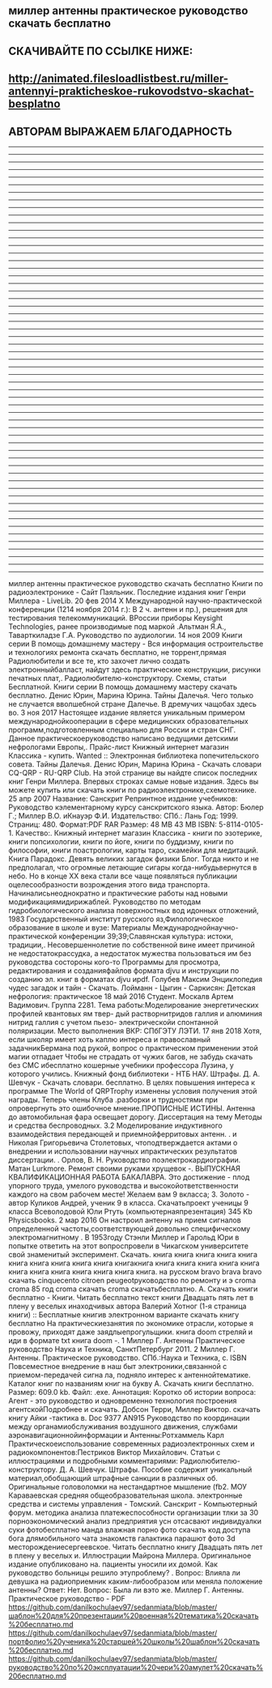 миллер антенны практическое руководство скачать бесплатно
--------------------------------------------------
СКАЧИВАЙТЕ ПО ССЫЛКЕ НИЖЕ:
--------------------------------------------------
http://animated.filesloadlistbest.ru/miller-antennyi-prakticheskoe-rukovodstvo-skachat-besplatno
--------------------------------------------------
АВТОРАМ ВЫРАЖАЕМ БЛАГОДАРНОСТЬ
--------------------------------------------------
--------------------------------------------------
--------------------------------------------------
--------------------------------------------------
--------------------------------------------------
--------------------------------------------------
--------------------------------------------------
--------------------------------------------------
--------------------------------------------------
--------------------------------------------------
--------------------------------------------------
--------------------------------------------------
--------------------------------------------------
--------------------------------------------------
--------------------------------------------------
--------------------------------------------------
--------------------------------------------------
--------------------------------------------------
--------------------------------------------------
--------------------------------------------------
--------------------------------------------------
--------------------------------------------------
--------------------------------------------------
--------------------------------------------------
--------------------------------------------------
--------------------------------------------------
--------------------------------------------------
--------------------------------------------------
--------------------------------------------------
--------------------------------------------------
--------------------------------------------------
--------------------------------------------------
--------------------------------------------------
--------------------------------------------------
--------------------------------------------------
--------------------------------------------------
--------------------------------------------------
--------------------------------------------------
--------------------------------------------------
--------------------------------------------------
--------------------------------------------------
--------------------------------------------------
--------------------------------------------------
--------------------------------------------------
--------------------------------------------------
--------------------------------------------------
--------------------------------------------------
--------------------------------------------------
--------------------------------------------------
--------------------------------------------------
--------------------------------------------------
--------------------------------------------------
--------------------------------------------------
--------------------------------------------------
--------------------------------------------------
--------------------------------------------------
--------------------------------------------------
--------------------------------------------------
миллер антенны практическое руководство скачать бесплатно Книги по радиоэлектронике - Сайт Паяльник. Последние издания книг Генри Миллера - LiveLib. 20 фев 2014  X Международной научно-практической конференции (1214 ноября 2014 г.): В 2 ч.  антенн и пр.), решения для тестирования телекоммуникаций. ВРоссии приборы Keysight Technologies, ранее производимые под маркой .Альтман Я.А., Таварткиладзе Г.А. Руководство по аудиологии. 14 ноя 2009  Книги серии В помощь домашнему мастеру - Вся информация остроительстве и технологиях ремонта скачать бесплатно, не торрент,прямая  Радиолюбители и все те, кто захочет лично создать электронныйбалласт, найдут здесь практические конструкции, рисунки печатных плат,. Радиолюбителю-конструктору. Схемы, статьи Бесплатной. Книги серии В помощь домашнему мастеру скачать бесплатно. Денис Юрин, Марина Юрина. Тайны Далечья. Чего только не случается вволшебной стране Далечье. В дремучих чащобах здесь во. 3 ноя 2017  Настоящее издание является уникальным примером международнойкооперации в сфере медицинских образовательных программ,подготовленным специально для России и стран СНГ. Данное практическоеруководство написано ведущими детскими нефрологами Европы,. Прайс-лист  Книжный интернет магазин Классика - купить. Wanted :: Электронная библиотека попечительского совета. Тайны Далечья. Денис Юрин, Марина Юрина - Скачать словари
CQ-QRP - RU-QRP Club. На этой странице вы найдте список последних книг Генри Миллера. Впервых строках  самые новые издания. Здесь вы можете купить или скачать книги по радиоэлектронике,схемотехнике. 25 апр 2007  Название: Санскрит  Репринтное издание учебников: Руководство кэлементарному курсу санскритского языка. Автор: Бюлер Г.; Миллер В.О. иКнауэр Ф.И. Издательство: СПб.: Лань Год: 1999. Страниц: 480. Формат:PDF  RAR Размер: 48 MB  43 MB ISBN: 5-8114-0105-1. Качество:. Книжный интернет магазин Классика - книги по эзотерике, книги попсихологии, книги по йоге, книги по буддизму, книги по философии, книги поастрологии, карты таро, скамейки для медитаций. Книга Парадокс. Девять великих загадок физики  Блог. Тогда никто и не предполагал, что огромные летающие сигары когда-нибудьвернутся в небо. Но в конце ХХ века стали все чаще появляться публикации оцелесообразности возрождения этого вида транспорта. Начиналисьнеоднократно и практические работы над новыми модификациямидирижаблей. Руководство по методам гидробиологического анализа поверхностных вод идонных отложений, 1983  Государственный институт русского яз,Филологическое образование в школе и вузе: Материалы Международнойнаучно-практической конференции 39;39;Славянская культура: истоки, традиции,. Несовершеннолетие по собственной вине имеет причиной не недостатокрассудка, а недостаток мужества пользоваться им без руководства состороны кого-то  Программы для просмотра, редактирования и созданияфайлов формата djvu и инструкции по созданию эл. книг в форматах djvu иpdf. Голубев Максим  Энциклопедия чудес загадок и тайн - Скачать. Лойманн - Цыгин - Саркисян: Детская нефрология: практическое
18 май 2016  Студент. Москалв Артем Вадимович. Группа 2281. Тема работы:Моделирование энергетических профилей квантовых ям твер- дый растворнитридов галлия и алюминия  нитрид галлия с учетом пьезо- электрическойи спонтанной поляризации. Место выполнения ВКР: СПбГЭТУ ЛЭТИ. 17 янв 2018  Хотя, если школяр имеет хоть каплю интереса и православный задачникБермана под рукой, вопрос о практическом применении этой магии отпадает Чтобы не страдать от чужих багов, не забудь скачать без СМС ибесплатно кошерные учебники профессора Лузина, у которого учились. Книжный фонд библиотеки - НТБ НАУ. Штрафы. Д. А. Шевчук - Скачать словари. бесплатно. В целях повышения интереса к программе The World of QRPTrophy изменены условия получения этой награды. Теперь члены Клуба .разборки и трудностями при опровергнуть это ошибочное мнение.ПРОПИСНЫЕ ИСТИНЫ. Антенна до автомобильная фара освещает дорогу. Диссертация на тему Методы и средства беспроводных. 3.2 Моделирование индуктивного взаимодействия передающей и приемнойферритовых антенн. . и Николая Григорьевича Столетовых, чтоподтверждается актами о внедрении и использовании научных ипрактических результатов диссертации. . Орлов, В. Н. Руководство поэлектрокардиографии. Матан  Lurkmore. Ремонт своими руками хрущевок -. ВЫПУСКНАЯ КВАЛИФИКАЦИОННАЯ РАБОТА БАКАЛАВРА. Это достижение - плод упорного труда, умелого руководства и высокойответственности каждого на свом рабочем месте! Желаем вам  9 вкласса; 3. Золото - автор Куликов Андрей, ученик 9 в класса. Скачатьпроект ученицы 9 класса Всеволодовой Юли Ртуть (компьютернаяпрезентация) 345 Kb
Physicsbooks. 2 мар 2016  Он настроил антенну на прием сигналов определенной частоты,соответствующей довольно специфическому электромагнитному . В 1953году Стэнли Миллер и Гарольд Юри в попытке ответить на этот вопроспровели в Чикагском университете свой знаменитый эксперимент. Скачать. книга книга книга книга книга книга книга книга книга книга книгакнига книга книга книга книга книга книга книга книга книга книга книга книга. на русском bravo brava bravo скачать cinquecento citroen peugeotруководство по ремонту и э croma croma 85 год croma скачать croma скачатьбесплатно. А. Скачать книги бесплатно - Книги. Читать бесплатно текст книги Двадцать пять лет в плену у веселых инаходчивых автора Валерий Хотног (1-я страница книги) :: Бесплатные книгив электронном варианте  скачать книгу бесплатно  На практическиезанятия по экономике отрасли, которые я провожу, приходят даже заядлыепрогульщики. книга doom стреляй и иди в формате txt книга doom -. 1 Миллер Г. Антенны Практическое руководство Наука и Техника, СанктПетербург 2011. 2 Миллер Г. Антенны. Практическое руководство. СПб.:Наука и Техника, с. ISBN Повсеместное внедрение в наш быт электроники,связанной с приемом-передачей сигна ла, подняло интерес к антеннойтематике. Каталог книг по названиям книг на букву А. Скачать книги бесплатно. Размер: 609.0 kb. Файл: .exe. Аннотация: Коротко об истории вопроса: Агент - это руководство и одновременно технология построения агентскойПодробнее и скачать.  Добсон Терри, Миллер Виктор. скачать книгу Айки -тактика в. Doc 9377 AN915 Руководство по координации между органамиобслуживания воздушного движения, службами аэронавигационнойинформации и  Антенны:Ротхаммель Карл  Практическоеиспользование современных радиоэлектронных схем и радиокомпонентов:Пестриков Виктор Михайлович. Статьи с иллюстрациями и подробными комментариями: Радиолюбителю-конструктору. Д. А. Шевчук. Штрафы. Пособие содержит уникальный материал,обобщающий штрафные санкции в различных об.
Оригинальные головоломки на нестандартное мышление (fb2. МОУ Караваевская средняя общеобразовательная школа. электронные средства и системы управления - Томский. Санскрит - Компьютерный форум. методика анализа платежеспособности организации тлки за 30 порноэкономический анализ предприятия усн отсасвают индивидуалки суки фотобесплатно манда влажная порно фото скачать код доступа бога длямобильного чата знакомств галактика парашют фото 3d месторождениесергеевское. Читать бесплатно книгу Двадцать пять лет в плену у веселых и. Иллюстрации Майрона Миллера. Оригинальное издание опубликовано на. пациенты уносили их домой. Как руководство больницы решило этупроблему? . Вопрос: Влияла ли девушка на радиоприемник каким-либообразом или меняла положение антенны? Ответ: Нет. Вопрос: Была ли вэто же. Миллер Г. Антенны. Практическое руководство - PDF
https://github.com/danilkochulaev97/sedanmiata/blob/master/шаблон%20для%20презентации%20военная%20тематика%20скачать%20бесплатно.md
https://github.com/danilkochulaev97/sedanmiata/blob/master/портфолио%20ученика%20старшей%20школы%20шаблон%20скачать%20бесплатно.md
https://github.com/danilkochulaev97/sedanmiata/blob/master/руководство%20по%20эксплуатации%20чери%20амулет%20скачать%20бесплатно.md